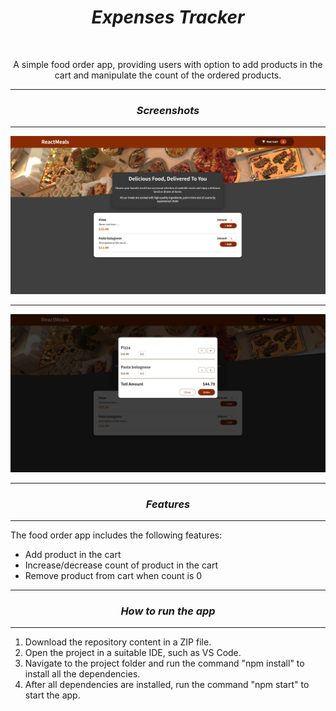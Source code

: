 <h1 align="center"><i>Expenses Tracker</i></h1>

<br>

<p align="center"> A simple food order app, providing users with option to add products in the cart and manipulate the count of the ordered products.
</p>

<hr>

<h3 align="center"><i>Screenshots</i></h3>

<hr>

<p>
    <img src="./images/home.jpg"/>
    <hr>
    <img src="./images/cart.jpg"/>
<p>

<hr>

<h3 align="center"><i>Features</i></h3>

<hr>

<p>The food order app includes the following features:</p>

<ul>
    <li>Add product in the cart</li>
    <li>Increase/decrease count of product in the cart</li>
    <li>Remove product from cart when count is 0</li>
</ul>

<hr>

<h3 align="center"><i>How to run the app</i></h3>

<hr>

<ol>
    <li>Download the repository content in a ZIP file.</li>
    <li>Open the project in a suitable IDE, such as VS Code.</li>
    <li>Navigate to the project folder and run the command "npm install" to install all the dependencies.</li>
    <li>After all dependencies are installed, run the command "npm start" to start the app.</li>
</ol>
